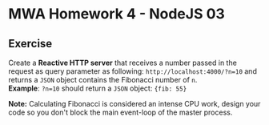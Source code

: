 # MWA Homework 4 - NodeJS 03
## Exercise
Create a **Reactive HTTP server** that receives a number passed in the request as query parameter as following: `http://localhost:4000/?n=10` and returns a `JSON` object contains the Fibonacci number of `n`.  
**Example**: `?n=10` should return a `JSON` object: `{fib: 55}`  
  
**Note:** Calculating Fibonacci is considered an intense CPU work, design your code so you don't block the main event-loop of the master process. 
